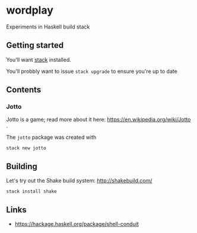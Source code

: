 # wordplay

Experiments in Haskell build stack

## Getting started

You'll want
[stack](https://docs.haskellstack.org/en/stable/README/)
installed.

You'll probbly want to issue `stack upgrade` to
ensure you're up to date

## Contents

### Jotto

Jotto is a game;
read more about it here:
https://en.wikipedia.org/wiki/Jotto .

The `jotto` package was created with
```
stack new jotto
```

## Building

Let's try out the Shake build system:
http://shakebuild.com/
```
stack install shake
```

## Links

- https://hackage.haskell.org/package/shell-conduit